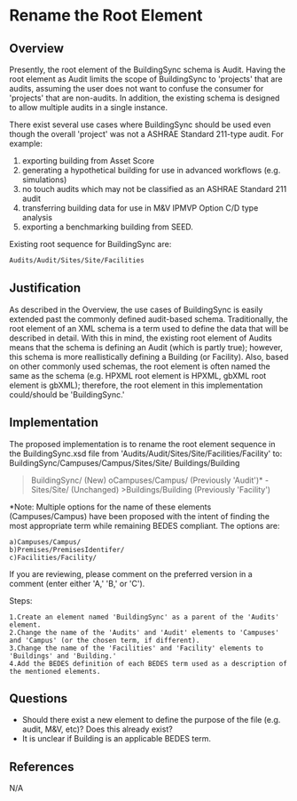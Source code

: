 # Rename the Root Element

## Overview

Presently, the root element of the BuildingSync schema is Audit. Having the root element as Audit limits the scope of
BuildingSync to 'projects' that are audits, assuming the user does not want to confuse the consumer for 'projects' that 
are non-audits. In addition, the existing schema is designed to allow multiple audits in a single instance.

There exist several use cases where BuildingSync should be used even though the overall 'project' was not a ASHRAE
Standard 211-type audit. For example: 

1) exporting building from Asset Score 
2) generating a hypothetical building for use in advanced workflows (e.g. simulations)
3) no touch audits which may not be classified as an ASHRAE Standard 211 audit
4) transferring building data for use in M&V IPMVP Option C/D type analysis
5) exporting a benchmarking building from SEED.

Existing root sequence for BuildingSync are:

```bash
Audits/Audit/Sites/Site/Facilities
```

## Justification

As described in the Overview, the use cases of BuildingSync is easily extended past the commonly defined audit-based schema.
Traditionally, the root element of an XML schema is a term used to define the data that will be described in detail. With this in
mind, the existing root element of Audits means that the schema is defining an Audit (which is partly true); however, this schema is 
more reallistically defining a Building (or Facility). Also, based on other commonly used schemas, the root element is often 
named the same as the schema (e.g. HPXML root element is HPXML, gbXML root element is gbXML); therefore, the root element in 
this implementation could/should be 'BuildingSync.'


## Implementation

The proposed implementation is to rename the root element sequence in the BuildingSync.xsd file from 'Audits/Audit/Sites/Site/Facilities/Facility' to:
BuildingSync/Campuses/Campus/Sites/Site/ Buildings/Building
>BuildingSync/ (New)
	oCampuses/Campus/ (Previously 'Audit')*
		-Sites/Site/ (Unchanged)
			>Buildings/Building (Previously 'Facility')

*Note: Multiple options for the name of these elements (Campuses/Campus) have been proposed with the intent of finding the most appropriate term while remaining BEDES compliant. The options are:

	a)Campuses/Campus/
	b)Premises/PremisesIdentifer/
	c)Facilities/Facility/

If you are reviewing, please comment on the preferred version in a comment (enter either 'A,' 'B,' or 'C'). 

Steps:

	1.Create an element named 'BuildingSync' as a parent of the 'Audits' element.
	2.Change the name of the 'Audits' and 'Audit' elements to 'Campuses' and 'Campus' (or the chosen term, if different).
	3.Change the name of the 'Facilities' and 'Facility' elements to 'Buildings' and 'Building.'
	4.Add the BEDES definition of each BEDES term used as a description of the mentioned elements.

  

## Questions

* Should there exist a new element to define the purpose of the file (e.g. audit, M&V, etc)? Does this already exist?
* It is unclear if Building is an applicable BEDES term.

## References

N/A